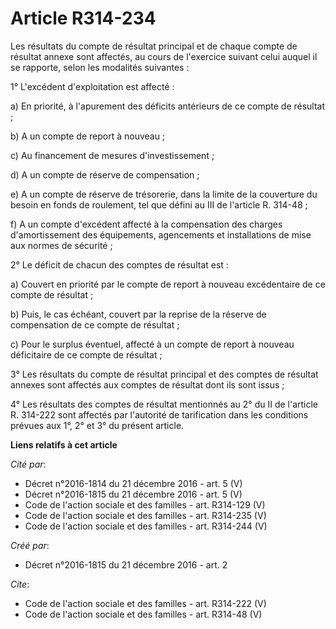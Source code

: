 # Article R314-234

Les résultats du compte de résultat principal et de chaque compte de résultat annexe sont affectés, au cours de l'exercice
suivant celui auquel il se rapporte, selon les modalités suivantes : 

1° L'excédent d'exploitation est affecté : 

a) En priorité, à l'apurement des déficits antérieurs de ce compte de résultat ; 

b) A un compte de report à nouveau ; 

c) Au financement de mesures d'investissement ; 

d) A un compte de réserve de compensation ; 

e) A un compte de réserve de trésorerie, dans la limite de la couverture du besoin en fonds de roulement, tel que défini au
III de l'article R. 314-48 ; 

f) A un compte d'excédent affecté à la compensation des charges d'amortissement des équipements, agencements et installations
de mise aux normes de sécurité ; 

2° Le déficit de chacun des comptes de résultat est : 

a) Couvert en priorité par le compte de report à nouveau excédentaire de ce compte de résultat ; 

b) Puis, le cas échéant, couvert par la reprise de la réserve de compensation de ce compte de résultat ; 

c) Pour le surplus éventuel, affecté à un compte de report à nouveau déficitaire de ce compte de résultat ; 

3° Les résultats du compte de résultat principal et des comptes de résultat annexes sont affectés aux comptes de résultat
dont ils sont issus ; 

4° Les résultats des comptes de résultat mentionnés au 2° du II de l'article R. 314-222 sont affectés par l'autorité de
tarification dans les conditions prévues aux 1°, 2° et 3° du présent article.

**Liens relatifs à cet article**

_Cité par_:

  - Décret n°2016-1814 du 21 décembre 2016 - art. 5 (V)
  - Décret n°2016-1815 du 21 décembre 2016 - art. 5 (V)
  - Code de l'action sociale et des familles - art. R314-129 (V)
  - Code de l'action sociale et des familles - art. R314-235 (V)
  - Code de l'action sociale et des familles - art. R314-244 (V)

_Créé par_:

  - Décret n°2016-1815 du 21 décembre 2016 - art. 2

_Cite_:

  - Code de l'action sociale et des familles - art. R314-222 (V)
  - Code de l'action sociale et des familles - art. R314-48 (V)
